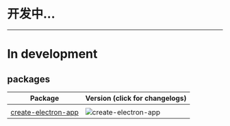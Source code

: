 # 开发中...

---

# In development

## packages

| Package                                     | Version (click for changelogs)                                                   |
| ------------------------------------------- | :------------------------------------------------------------------------------- |
|                                             |
| [create-electron-app](packages/cli) | ![create-electron-app](https://img.shields.io/npm/v/@zzhaon/create-electron-app) |
